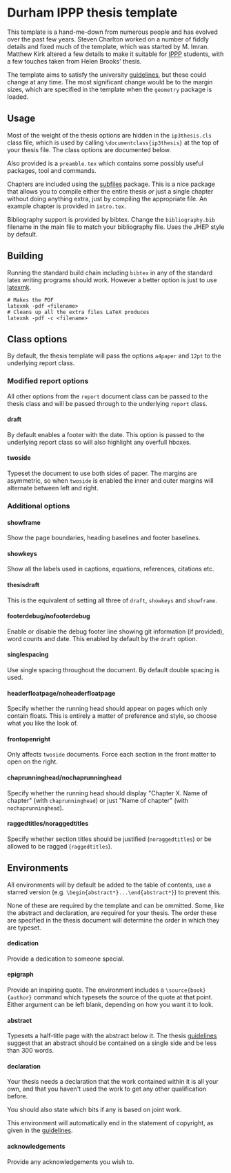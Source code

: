 # Durham IPPP thesis template

This template is a hand-me-down from numerous people and has evolved over the
past few years. Steven Charlton worked on a number of fiddly details and fixed
much of the template, which was started by M. Imran.
Matthew Kirk altered a few details to make it suitable for [IPPP] students,
with a few touches taken from Helen Brooks' thesis.

The template aims to satisfy the university [guidelines], but these could change
at any time. The most significant change would be to the margin sizes, which are
specified in the template when the `geometry` package is loaded.

## Usage

Most of the weight of the thesis options are hidden in the `ip3thesis.cls` class
file, which is used by calling `\documentclass{ip3thesis}` at the top of your
thesis file. The class options are documented below.

Also provided is a `preamble.tex` which contains some possibly useful packages,
tool and commands.

Chapters are included using the [subfiles] package.
This is a nice package that allows you to compile either the entire thesis *or* just a single chapter without doing anything extra, just by compiling the appropriate file.
An example chapter is provided in `intro.tex`.

Bibliography support is provided by bibtex. Change the `bibliography.bib`
filename in the main file to match your bibliography file. Uses the JHEP style
by default.

## Building

Running the standard build chain including `bibtex` in any of the standard latex
writing programs should work.
However a better option is just to use [latexmk].
```
# Makes the PDF
latexmk -pdf <filename>
# Cleans up all the extra files LaTeX produces
latexmk -pdf -c <filename>
```

## Class options

By default, the thesis template will pass the options `a4paper` and `12pt` to
the underlying report class.

### Modified report options

All other options from the `report` document class can be passed to the thesis
class and will be passed through to the underlying `report` class.

#### draft
By default enables a footer with the date. This option is passed to
the underlying report class so will also highlight any overfull hboxes.

#### twoside
Typeset the document to use both sides of paper. The margins are asymmetric, so
when `twoside` is enabled the inner and outer margins will alternate between
left and right.

### Additional options

#### showframe
Show the page boundaries, heading baselines and footer baselines.

#### showkeys
Show all the labels used in captions, equations, references, citations etc.

#### thesisdraft
This is the equivalent of setting all three of `draft`, `showkeys` and
`showframe`.

#### footerdebug/nofooterdebug
Enable or disable the debug footer line showing git information (if provided),
word counts and date. This enabled by default by the `draft` option.

#### singlespacing
Use single spacing throughout the document. By default double spacing is used.

#### headerfloatpage/noheaderfloatpage
Specify whether the running head should appear on pages which only contain
floats. This is entirely a matter of preference and style, so choose what you
like the look of.

#### frontopenright
Only affects `twoside` documents. Force each section in the front matter
to open on the right.

#### chaprunninghead/nochaprunninghead
Specify whether the running head should display
"Chapter X. Name of chapter" (with `chaprunninghead`) or just "Name of chapter"
(with `nochaprunninghead`).

#### raggedtitles/noraggedtitles
Specify whether section titles should be justified (`noraggedtitles`) or be
allowed to be ragged (`raggedtitles`).

## Environments

All environments will by default be added to the table of contents, use a
starred version (e.g. `\begin{abstract*}...\end{abstract*}`) to prevent this.

None of these are required by the template and can be ommitted. Some, like the
abstract and declaration, are required for your thesis. The order these are
specified in the thesis document will determine the order in which they are
typeset.

#### dedication
Provide a dedication to someone special.

#### epigraph
Provide an inspiring quote. The environment includes a `\source{book}{author}`
command which typesets the source of the quote at that point. Either argument
can be left blank, depending on how you want it to look.

#### abstract
Typesets a half-title page with the abstract below it. The thesis [guidelines]
suggest that an abstract should be contained on a single side and be less than
300 words.

#### declaration
Your thesis needs a declaration that the work contained within it is all your
own, and that you haven't used the work to get any other qualification before.

You should also state which bits if any is based on joint work.

This environment will automatically end in the statement of copyright, as given
in the [guidelines].

#### acknowledgements
Provide any acknowledgements you wish to.

[guidelines]: https://durhamuniversity.sharepoint.com/teams/GraduateSchool/SitePages/appearance.aspx
[IPPP]: https://www.ippp.dur.ac.uk/
[latexmk]: https://ctan.org/pkg/latexmk
[subfiles]: https://www.ctan.org/pkg/subfiles
